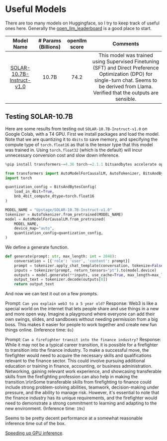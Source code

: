 # Useful Models

There are too many models on Huggingface, so I try to keep track of useful ones here. Generally the [open_llm_leaderboard](https://huggingface.co/spaces/HuggingFaceH4/open_llm_leaderboard) is a good place to start.


| Model Name | # Params (Billions) | openllm score | Comments |
|:----------:|:--------:|:-------------:|:--------:|
| [SOLAR-10.7B-Instruct-v1.0](https://huggingface.co/upstage/SOLAR-10.7B-Instruct-v1.0) | 10.7B | 74.2 | This model was trained using Supervised Finetuning (SFT) and Direct Preference Optimization (DPO) for single-turn chat. Seems to be derived from Llama. Verified that the outputs are sensible. |

## Testing SOLAR-10.7B

Here are some results from testing out `SOLAR-10.7B-Instruct-v1.0` on Google Colab, with a T4 GPU. First we install packages and load the model. Note that we are quantizing it to `4bits` to save memory, and specifying the compute type of `torch.float16` as that is the tensor type that this model was trained in. Using `torch.float32` (which is the default) will incur unnecessary conversion cost and slow down inference.

```python
%pip install transformers~=4.36 torch~=2.1.1 bitsandbytes accelerate optimum

from transformers import AutoModelForCausalLM, AutoTokenizer, BitsAndBytesConfig
import torch

quantization_config = BitsAndBytesConfig(
    load_in_4bit=True,
    bnb_4bit_compute_dtype=torch.float16
)

MODEL_NAME = "Upstage/SOLAR-10.7B-Instruct-v1.0"
tokenizer = AutoTokenizer.from_pretrained(MODEL_NAME)
model = AutoModelForCausalLM.from_pretrained(
    MODEL_NAME,
    device_map="auto",
    quantization_config=quantization_config,
)
```

We define a generate function.

```python
def generate(prompt: str, max_length: int = 2048):  
    conversation = [{'role': 'user', 'content': prompt}] 
    prompt = tokenizer.apply_chat_template(conversation, tokenize=False, add_generation_prompt=True)
    inputs = tokenizer(prompt, return_tensors="pt").to(model.device)
    outputs = model.generate(**inputs, use_cache=True, max_length=max_length)
    output_text = tokenizer.decode(outputs[0])
    return output_text
```

And now we can test it out on a few prompts.

Prompt: `Can you explain web3 to a 5 year old?` Response: Web3 is like a special world on the internet that lets people share and use things in a new and more open way. Imagine a playground where everyone can add their own swings, slides, and sandboxes without needing permission from a big boss. This makes it easier for people to work together and create new fun things online. (Inference time: `8s`)

Prompt: `Can a firefighter transit into the finance industry?` Response: While it may not be a typical career transition, it is possible for a firefighter to transition into the finance industry. To make a successful move, the firefighter would need to acquire the necessary skills and qualifications relevant to the finance sector. This could involve pursuing additional education or training in finance, accounting, or business administration. Networking, gaining relevant work experience, and showcasing transferable skills from the firefighting profession can also help in making the transition.\n\nSome transferable skills from firefighting to finance could include strong problem-solving abilities, teamwork, decision-making under pressure, and the ability to manage risk. However, it's essential to note that the finance industry has its unique requirements, and the firefighter would need to demonstrate a strong commitment to learning and adapting to the new environment. (Inference time: `19s`)

Seems to be pretty decent performance at a somewhat reasonable inference time out of the box.

[Speeding up GPU inference](https://huggingface.co/docs/transformers/perf_infer_gpu_one).